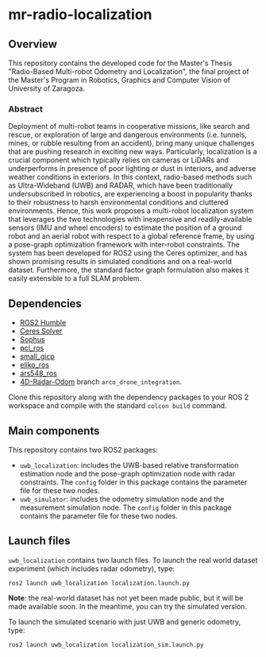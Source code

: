 # mr-radio-localization

## Overview
This repository contains the developed code for the Master's Thesis "Radio-Based Multi-robot Odometry and Localization", the final project of the Master's Program in Robotics, Graphics and Computer Vision of University of Zaragoza.

### Abstract
Deployment of multi-robot teams in cooperative missions, like search and rescue, or exploration of large and dangerous environments (i.e. tunnels, mines, or rubble resulting from an accident), bring many unique challenges that are pushing research in exciting new ways. Particularly, localization is a crucial component which typically relies on cameras or LiDARs and underperforms in presence of poor lighting or dust in interiors, and adverse weather conditions in exteriors. In this context, radio-based methods such as Ultra-Wideband (UWB) and RADAR, which have been traditionally undersubscribed in robotics, are experiencing a boost in popularity thanks to their robustness to harsh environmental conditions and cluttered environments. Hence, this work proposes a multi-robot localization system that leverages the two technologies with inexpensive and readily-available sensors (IMU and wheel encoders) to estimate the position of a ground robot and an aerial robot with respect to a global reference frame, by using a pose-graph optimization framework with inter-robot constraints. The system has been developed for ROS2 using the Ceres optimizer, and has shown promising results in simulated conditions and on a real-world dataset. Furthermore, the standard factor graph formulation also makes it easily extensible to a full SLAM problem. 

## Dependencies

* [ROS2 Humble](https://docs.ros.org/en/humble/index.html)
* [Ceres Solver](https://github.com/ceres-solver/ceres-solver)
* [Sophus](https://github.com/strasdat/Sophus)
* [pcl_ros](https://github.com/ros-perception/perception_pcl)
* [small_gicp](https://github.com/koide3/small_gicp)
* [eliko_ros](https://github.com/robotics-upo/eliko_ros)
* [ars548_ros](https://github.com/robotics-upo/ars548_ros)
* [4D-Radar-Odom](https://github.com/robotics-upo/4D-Radar-Odom/tree/arco-drone-integration) branch ```arco_drone_integration```.

Clone this repository along with the dependency packages to your ROS 2 workspace and compile with the standard ```colcon build``` command.

## Main components

This repository contains two ROS2 packages:

* ```uwb_localization```: includes the UWB-based relative transformation estimation node and the pose-graph optimization node with radar constraints. The ```config``` folder in this package contains the parameter file for these two nodes. 
* ```uwb_simulator```: includes the odometry simulation node and the measurement simulation node.  The ```config``` folder in this package contains the parameter file for these two nodes.

## Launch files

```uwb_localization``` contains two launch files. To launch the real world dataset experiment (which includes radar odometry), type:
``` 
ros2 launch uwb_localization localization.launch.py
```
**Note**: the real-world dataset has not yet been made public, but it will be made available soon. In the meantime, you can try the simulated version. 

To launch the simulated scenario with just UWB and generic odometry, type:
``` 
ros2 launch uwb_localization localization_sim.launch.py
```





